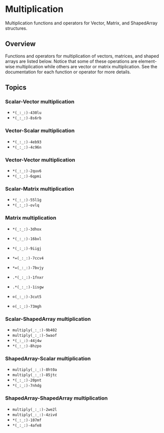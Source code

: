 # Multiplication

Multiplication functions and operators for Vector, Matrix, and ShapedArray structures.

## Overview

Functions and operators for multiplication of vectors, matrices, and shaped arrays are listed below. Notice that some of these operations are element-wise multiplication while others are vector or matrix multiplication. See the documentation for each function or operator for more details.

## Topics

### Scalar-Vector multiplication

- ``*(_:_:)-430lu``
- ``*(_:_:)-8s6rb``

### Vector-Scalar multiplication

- ``*(_:_:)-4eb93``
- ``*(_:_:)-4c96n``

### Vector-Vector multiplication

- ``*(_:_:)-2quv6``
- ``*(_:_:)-6qpmi``

### Scalar-Matrix multiplication

- ``*(_:_:)-55l1g``
- ``*(_:_:)-ovlq``

### Matrix multiplication

- ``*(_:_:)-3dhox``
- ``*(_:_:)-16bxl``
- ``*(_:_:)-9iigj``

- ``*=(_:_:)-7ccv4``
- ``*=(_:_:)-7bvjy``

- ``.*(_:_:)-1fnxr``
- ``.*(_:_:)-1isgw``

- ``⊙(_:_:)-3cut5``
- ``⊙(_:_:)-73mgh``

### Scalar-ShapedArray multiplication

- ``multiply(_:_:)-9b402``
- ``multiply(_:_:)-5waof``
- ``*(_:_:)-44j4w``
- ``*(_:_:)-8hzpo``

### ShapedArray-Scalar multiplication

- ``multiply(_:_:)-8ht0a``
- ``multiply(_:_:)-85jtc``
- ``*(_:_:)-20pnt``
- ``*(_:_:)-7nhdg``

### ShapedArray-ShapedArray multiplication

- ``multiply(_:_:)-2we2l``
- ``multiply(_:_:)-4zivd``
- ``*(_:_:)-107mf``
- ``*(_:_:)-4afe8``
